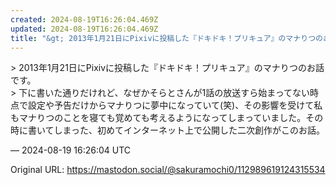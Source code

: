 ```yaml
---
created: 2024-08-19T16:26:04.469Z
updated: 2024-08-19T16:26:04.469Z
title: "&gt; 2013年1月21日にPixivに投稿した『ドキドキ！プリキュア』のマナりつのお話です。&gt; 下に書いた通りだけれど、なぜかそらとさんが1話の放送[...]"
---
```


<p>&gt; 2013年1月21日にPixivに投稿した『ドキドキ！プリキュア』のマナりつのお話です。<br />&gt; 下に書いた通りだけれど、なぜかそらとさんが1話の放送すら始まってない時点で設定や予告だけからマナりつに夢中になっていて(笑)、その影響を受けて私もマナりつのことを寝ても覚めても考えるようになってしまっていました。その時に書いてしまった、初めてインターネット上で公開した二次創作がこのお話。</p>

&mdash; 2024-08-19 16:26:04 UTC

Original URL: https://mastodon.social/@sakuramochi0/112989619124315534
